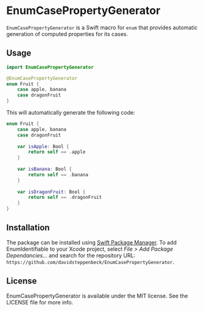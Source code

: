# EnumCasePropertyGenerator

`EnumCasePropertyGenerator` is a Swift macro for `enum` that provides automatic generation of computed properties for its cases.

## Usage

```swift
import EnumCasePropertyGenerator

@EnumCasePropertyGenerator
enum Fruit {
    case apple, banana
    case dragonFruit
}
```

This will automatically generate the following code:

```swift
enum Fruit {
    case apple, banana
    case dragonFruit
    
    var isApple: Bool {
        return self == .apple
    }
    
    var isBanana: Bool {
        return self == .banana
    }
    
    var isDragonFruit: Bool {
        return self == .dragonFruit
    }
}
```

## Installation

The package can be installed using [Swift Package Manager](https://swift.org/package-manager/). To add EnumIdentifiable to your Xcode project, select *File > Add Package Dependancies...* and search for the repository URL: `https://github.com/davidsteppenbeck/EnumCasePropertyGenerator`.

## License

EnumCasePropertyGenerator is available under the MIT license. See the LICENSE file for more info.
